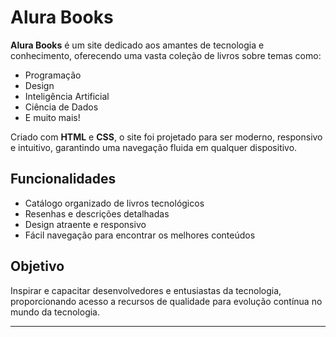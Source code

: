 # Alura Books

**Alura Books** é um site dedicado aos amantes de tecnologia e conhecimento, oferecendo uma vasta coleção de livros sobre temas como:

- Programação
- Design
- Inteligência Artificial
- Ciência de Dados
- E muito mais!

Criado com **HTML** e **CSS**, o site foi projetado para ser moderno, responsivo e intuitivo, garantindo uma navegação fluida em qualquer dispositivo.  

## Funcionalidades
- Catálogo organizado de livros tecnológicos
- Resenhas e descrições detalhadas
- Design atraente e responsivo
- Fácil navegação para encontrar os melhores conteúdos

## Objetivo
Inspirar e capacitar desenvolvedores e entusiastas da tecnologia, proporcionando acesso a recursos de qualidade para evolução contínua no mundo da tecnologia.

---